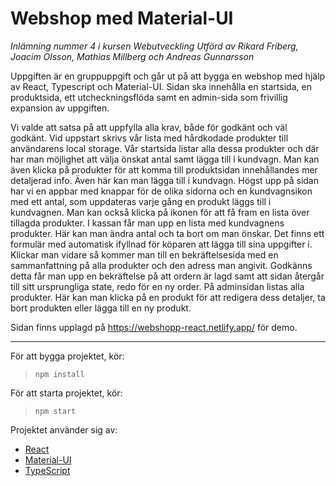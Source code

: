 # Webshop med Material-UI
*Inlämning nummer 4 i kursen Webutveckling*
*Utförd av Rikard Friberg, Joacim Olsson, Mathias Millberg och Andreas Gunnarsson*

Uppgiften är en gruppuppgift och går ut på att bygga en webshop med hjälp av React, Typescript och Material-UI. Sidan ska innehålla en startsida, en produktsida, ett utcheckningsflöda samt en admin-sida som frivillig expansion av uppgiften.

Vi valde att satsa på att uppfylla alla krav, både för godkänt och väl godkänt. Vid uppstart skrivs vår lista med hårdkodade produkter till användarens local storage. Vår startsida listar alla dessa produkter och där har man möjlighet att välja önskat antal samt lägga till i kundvagn. Man kan även klicka på produkter för att komma till produktsidan innehållandes mer detaljerad info. Även här kan man lägga till i kundvagn. Högst upp på sidan har vi en appbar med knappar för de olika sidorna och en kundvagnsikon med ett antal, som uppdateras varje gång en produkt läggs till i kundvagnen. Man kan också klicka på ikonen för att få fram en lista över tillagda produkter.
I kassan får man upp en lista med kundvagnens produkter. Här kan man ändra antal och ta bort om man önskar. Det finns ett formulär med automatisk ifyllnad för köparen att lägga till sina uppgifter i. Klickar man vidare så kommer man till en bekräftelsesida med en sammanfattning på alla produkter och den adress man angivit. Godkänns detta får man upp en bekräftelse på att ordern är lagd samt att sidan återgår till sitt ursprungliga state, redo för en ny order.
På adminsidan listas alla produkter. Här kan man klicka på en produkt för att redigera dess detaljer, ta bort produkten eller lägga till en ny produkt.

Sidan finns upplagd på https://webshopp-react.netlify.app/ för demo.

---
För att bygga projektet, kör:
> `npm install`

För att starta projektet, kör:
> `npm start`

Projektet använder sig av: 
* [React](https://reactjs.org/)
* [Material-UI](https://material-ui.com/)
* [TypeScript](https://www.typescriptlang.org/)